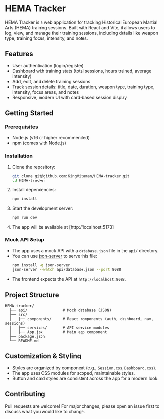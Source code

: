 # HEMA Tracker

HEMA Tracker is a web application for tracking Historical European Martial Arts (HEMA) training sessions. Built with React and Vite, it allows users to log, view, and manage their training sessions, including details like weapon type, training focus, intensity, and notes.

## Features
- User authentication (login/register)
- Dashboard with training stats (total sessions, hours trained, average intensity)
- Add, edit, and delete training sessions
- Track session details: title, date, duration, weapon type, training type, intensity, focus areas, and notes
- Responsive, modern UI with card-based session display

## Getting Started

### Prerequisites
- Node.js (v16 or higher recommended)
- npm (comes with Node.js)

### Installation
1. Clone the repository:
   ```bash
   git clone git@github.com:KingVitaman/HEMA-tracker.git
   cd HEMA-tracker
   ```
2. Install dependencies:
   ```bash
   npm install
   ```
3. Start the development server:
   ```bash
   npm run dev
   ```
4. The app will be available at [http://localhost:5173]

### Mock API Setup
- The app uses a mock API with a `database.json` file in the `api/` directory.
- You can use [json-server](https://github.com/typicode/json-server) to serve this file:
  ```bash
  npm install -g json-server
  json-server --watch api/database.json --port 8088
  ```
- The frontend expects the API at `http://localhost:8088`.

## Project Structure
```
HEMA-tracker/
  ├── api/                # Mock database (JSON)
  ├── src/
  │   ├── components/     # React components (auth, dashboard, nav, sessions)
  │   ├── services/       # API service modules
  │   ├── App.jsx         # Main app component
  ├── package.json
  └── README.md
```

## Customization & Styling
- Styles are organized by component (e.g., `Session.css`, `Dashboard.css`).
- The app uses CSS modules for scoped, maintainable styles.
- Button and card styles are consistent across the app for a modern look.

## Contributing
Pull requests are welcome! For major changes, please open an issue first to discuss what you would like to change.
